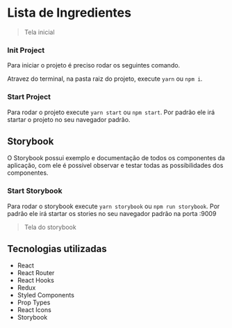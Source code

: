 # Lista de Ingredientes

> Tela inicial

### Init Project

Para iniciar o projeto é preciso rodar os seguintes comando.

Atravez do terminal, na pasta raiz do projeto, execute `yarn` ou `npm i`.

### Start Project

Para rodar o projeto execute `yarn start` ou `npm start`. Por padrão ele irá startar o projeto no
seu navegador padrão.

## Storybook

O Storybook possui exemplo e documentação de todos os componentes da aplicação, com ele é possivel
observar e testar todas as possibilidades dos componentes.

### Start Storybook

Para rodar o storybook execute `yarn storybook` ou `npm run storybook`. Por padrão ele irá startar os stories
no seu navegador padrão na porta :9009

> Tela do storybook

## Tecnologias utilizadas

- React
- React Router
- React Hooks
- Redux
- Styled Components
- Prop Types
- React Icons
- Storybook
